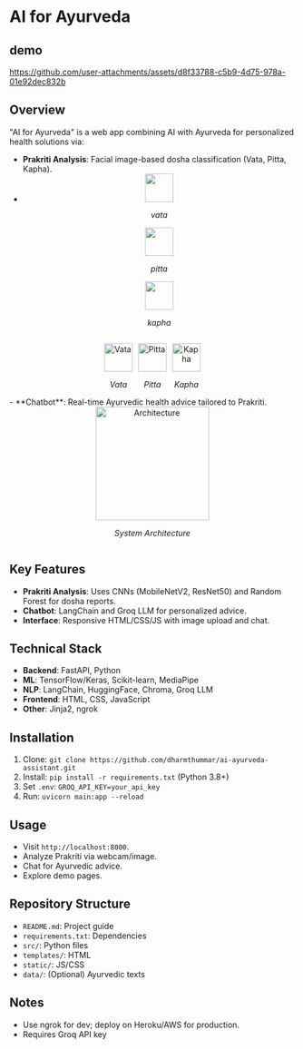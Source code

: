 # AI for Ayurveda

## demo






https://github.com/user-attachments/assets/d8f33788-c5b9-4d75-978a-01e92dec832b





## Overview
"AI for Ayurveda" is a web app combining AI with Ayurveda for personalized health solutions via:
- **Prakriti Analysis**: Facial image-based dosha classification (Vata, Pitta, Kapha).
- <div style="display: flex; justify-content: center; gap: 10px;">
  <div style="text-align: center;">
    <img src="https://github.com/user-attachments/assets/e4bfa649-65bc-4063-810a-ae313ec1b1a3"  width="50" height="50">
    <p><em>vata</em></p>
    <img src="https://github.com/user-attachments/assets/311c7fac-9489-4106-abce-0b86bc17c085"  width="50" height="50">
    <p><em>pitta</em></p>
     <img src="https://github.com/user-attachments/assets/8ae44dec-0f61-4092-b5bd-3072bd2dd037"  width="50" height="50">
    <p><em>kapha</em></p>
  </div>  
</div>
<div style="display: flex; justify-content: center; gap: 10px;">
  <div style="text-align: center;">
    <img src="https://github.com/user-attachments/assets/e4bfa649-65bc-4063-810a-ae313ec1b1a3" alt="Vata" width="50" height="50">
    <p><em>Vata</em></p>
  </div>
  <div style="text-align: center;">
    <img src="https://github.com/user-attachments/assets/311c7fac-9489-4106-abce-0b86bc17c085" alt="Pitta" width="50" height="50">
    <p><em>Pitta</em></p>
  </div>
  <div style="text-align: center;">
    <img src="https://github.com/user-attachments/assets/8ae44dec-0f61-4092-b5bd-3072bd2dd037" alt="Kapha" width="50" height="50">
    <p><em>Kapha</em></p>
  </div>
</div>
- **Chatbot**: Real-time Ayurvedic health advice tailored to Prakriti.

<div style="display: flex; justify-content: center; gap: 20px;">
  <div style="text-align: center;">
    <img src="https://github.com/user-attachments/assets/9228dfc8-ea42-4204-8136-fd52bbb70d5d" alt="Architecture" width="200" height="200">
    <p><em>System Architecture</em></p>
  </div>
</div>

## Key Features

- **Prakriti Analysis**: Uses CNNs (MobileNetV2, ResNet50) and Random Forest for dosha reports.
- **Chatbot**: LangChain and Groq LLM for personalized advice.
- **Interface**: Responsive HTML/CSS/JS with image upload and chat.

## Technical Stack
- **Backend**: FastAPI, Python
- **ML**: TensorFlow/Keras, Scikit-learn, MediaPipe
- **NLP**: LangChain, HuggingFace, Chroma, Groq LLM
- **Frontend**: HTML, CSS, JavaScript
- **Other**: Jinja2, ngrok

## Installation
1. Clone: `git clone https://github.com/dharmthummar/ai-ayurveda-assistant.git`
2. Install: `pip install -r requirements.txt` (Python 3.8+)
3. Set `.env`: `GROQ_API_KEY=your_api_key`
4. Run: `uvicorn main:app --reload`

## Usage
- Visit `http://localhost:8000`.
- Analyze Prakriti via webcam/image.
- Chat for Ayurvedic advice.
- Explore demo pages.

## Repository Structure
- `README.md`: Project guide
- `requirements.txt`: Dependencies
- `src/`: Python files
- `templates/`: HTML
- `static/`: JS/CSS
- `data/`: (Optional) Ayurvedic texts

## Notes
- Use ngrok for dev; deploy on Heroku/AWS for production.
- Requires Groq API key
